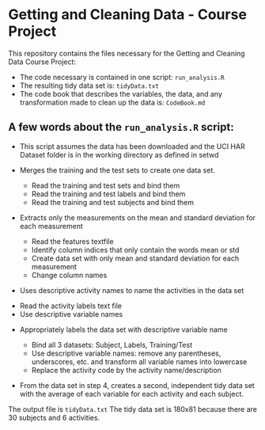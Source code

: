 # Getting and Cleaning Data - Course Project

This repository contains the files necessary for the Getting and Cleaning Data Course Project:
* The code necessary is contained in one script: `run_analysis.R` 
* The resulting tidy data set is: `tidyData.txt`
* The code book that describes the variables, the data, and any transformation made to clean up the data is: `CodeBook.md`

## A few words about the `run_analysis.R` script:
* This script assumes the data has been downloaded and the UCI HAR Dataset folder is in the working directory as defined in setwd
* Merges the training and the test sets to create one data set.
    + Read the training and test sets and bind them
    + Read the training and test labels and bind them
    + Read the training and test subjects and bind them

* Extracts only the measurements on the mean and standard deviation for each measurement
    + Read the features textfile
    + Identify column indices that only contain the words mean or std 
    + Create data set with only mean and standard deviation for each measurement
    + Change column names

* Uses descriptive activity names to name the activities in the data set
+ Read the activity labels text file
+ Use descriptive variable names

* Appropriately labels the data set with descriptive variable name
    + Bind all 3 datasets: Subject, Labels, Training/Test 
    + Use descriptive variable names: remove any parentheses, underscores, etc. and transform all variable names into lowercase
    + Replace the activity code by the activity name/description


* From the data set in step 4, creates a second, independent tidy data set with the average of each variable for each activity and each subject.

The output file is `tidyData.txt`
The tidy data set is 180x81 because there are 30 subjects and 6 activities.
